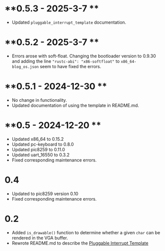 # **0.5.3 - 2025-3-7 **
  * Updated `pluggable_interrupt_template` documentation.
# **0.5.2 - 2025-3-7 **
  * Errors arose with soft-float. Changing the bootloader version to 0.9.30 
    and adding the line `"rustc-abi": "x86-softfloat"` to `x86_64-blog_os.json`
    seem to have fixed the errors.
# **0.5.1 - 2024-12-30 **
  * No change in functionality.
  * Updated documentation of using the template in README.md.
# **0.5 - 2024-12-20 **
  * Updated x86_64 to 0.15.2
  * Updated pc-keyboard to 0.8.0
  * Updated pic8259 to 0.11.0
  * Updated uart_16550 to 0.3.2
  * Fixed corresponding maintenance errors.
# **0.4**
  * Updated to pic8259 version 0.10
  * Fixed corresponding maintenance errors.
# **0.2**
  * Added `is_drawable()` function to determine whether a given `char` can be rendered in the VGA buffer.
  * Rewrote README.md to describe the [Pluggable Interrupt Template](https://github.com/gjf2a/pluggable_interrupt_template)   